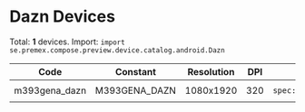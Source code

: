 # Dazn Devices

Total: **1** devices. Import: `import se.premex.compose.preview.device.catalog.android.Dazn`

| Code | Constant | Resolution | DPI | Compose Spec | Preview Usage |
|------|----------|------------|-----|-------------|---------------|
| m393gena_dazn | M393GENA_DAZN | 1080x1920 | 320 | `spec:width=1080px,height=1920px,dpi=320` | `@Preview(device = Dazn.M393GENA_DAZN)` |

<!-- Generated automatically. Do not edit manually. -->
